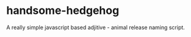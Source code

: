 handsome-hedgehog
=================

A really simple javascript based adjitive - animal release naming script.
